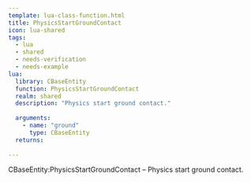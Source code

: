```yaml
---
template: lua-class-function.html
title: PhysicsStartGroundContact
icon: lua-shared
tags:
  - lua
  - shared
  - needs-verification
  - needs-example
lua:
  library: CBaseEntity
  function: PhysicsStartGroundContact
  realm: shared
  description: "Physics start ground contact."
  
  arguments:
    - name: "ground"
      type: CBaseEntity
  returns:
    
---
```


<div class="lua__search__keywords">
CBaseEntity:PhysicsStartGroundContact &#x2013; Physics start ground contact.
</div>
